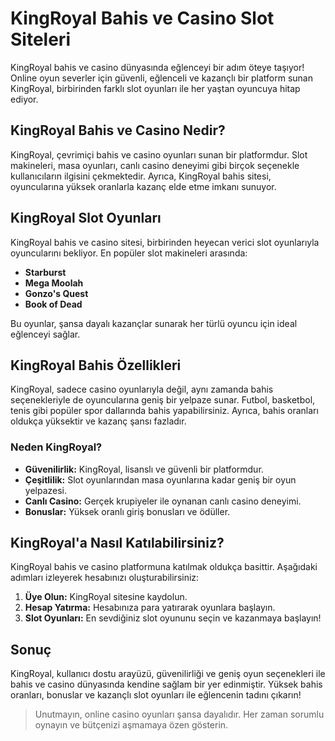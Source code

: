 # KingRoyal Bahis ve Casino Slot Siteleri

KingRoyal bahis ve casino dünyasında eğlenceyi bir adım öteye taşıyor! Online oyun severler için güvenli, eğlenceli ve kazançlı bir platform sunan KingRoyal, birbirinden farklı slot oyunları ile her yaştan oyuncuya hitap ediyor.

## KingRoyal Bahis ve Casino Nedir?

KingRoyal, çevrimiçi bahis ve casino oyunları sunan bir platformdur. Slot makineleri, masa oyunları, canlı casino deneyimi gibi birçok seçenekle kullanıcıların ilgisini çekmektedir. Ayrıca, KingRoyal bahis sitesi, oyuncularına yüksek oranlarla kazanç elde etme imkanı sunuyor.

## KingRoyal Slot Oyunları

KingRoyal bahis ve casino sitesi, birbirinden heyecan verici slot oyunlarıyla oyuncularını bekliyor. En popüler slot makineleri arasında:

- **Starburst**
- **Mega Moolah**
- **Gonzo's Quest**
- **Book of Dead**

Bu oyunlar, şansa dayalı kazançlar sunarak her türlü oyuncu için ideal eğlenceyi sağlar.

## KingRoyal Bahis Özellikleri

KingRoyal, sadece casino oyunlarıyla değil, aynı zamanda bahis seçenekleriyle de oyuncularına geniş bir yelpaze sunar. Futbol, basketbol, tenis gibi popüler spor dallarında bahis yapabilirsiniz. Ayrıca, bahis oranları oldukça yüksektir ve kazanç şansı fazladır.

### Neden KingRoyal?

- **Güvenilirlik:** KingRoyal, lisanslı ve güvenli bir platformdur.
- **Çeşitlilik:** Slot oyunlarından masa oyunlarına kadar geniş bir oyun yelpazesi.
- **Canlı Casino:** Gerçek krupiyeler ile oynanan canlı casino deneyimi.
- **Bonuslar:** Yüksek oranlı giriş bonusları ve ödüller.

## KingRoyal'a Nasıl Katılabilirsiniz?

KingRoyal bahis ve casino platformuna katılmak oldukça basittir. Aşağıdaki adımları izleyerek hesabınızı oluşturabilirsiniz:

1. **Üye Olun:** KingRoyal sitesine kaydolun.
2. **Hesap Yatırma:** Hesabınıza para yatırarak oyunlara başlayın.
3. **Slot Oyunları:** En sevdiğiniz slot oyununu seçin ve kazanmaya başlayın!

## Sonuç

KingRoyal, kullanıcı dostu arayüzü, güvenilirliği ve geniş oyun seçenekleri ile bahis ve casino dünyasında kendine sağlam bir yer edinmiştir. Yüksek bahis oranları, bonuslar ve kazançlı slot oyunları ile eğlencenin tadını çıkarın!

> Unutmayın, online casino oyunları şansa dayalıdır. Her zaman sorumlu oynayın ve bütçenizi aşmamaya özen gösterin.

